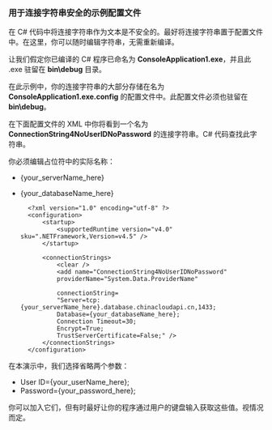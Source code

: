 
<!--
includes/sql-database-include-connection-string-40-config.md

Latest Freshness check:  2015-09-04 , GeneMi.

## Connection string
-->


### 用于连接字符串安全的示例配置文件


在 C# 代码中将连接字符串作为文本是不安全的。最好将连接字符串置于配置文件中。在这里，你可以随时编辑字符串，无需重新编译。

让我们假定你已编译的 C# 程序已命名为 **ConsoleApplication1.exe**，并且此 .exe 驻留在 **bin\\debug** 目录。

在此示例中，你的连接字符串的大部分存储在名为 **ConsoleApplication1.exe.config** 的配置文件中。此配置文件必须也驻留在 **bin\\debug**。

在下面配置文件的 XML 中你将看到一个名为 **ConnectionString4NoUserIDNoPassword** 的连接字符串。C# 代码查找此字符串。

你必须编辑占位符中的实际名称：

- {your\_serverName\_here}
- {your\_databaseName\_here}



		<?xml version="1.0" encoding="utf-8" ?>
		<configuration>
		    <startup> 
		        <supportedRuntime version="v4.0" sku=".NETFramework,Version=v4.5" />
		    </startup>
		
		    <connectionStrings>
		        <clear />
		        <add name="ConnectionString4NoUserIDNoPassword"
		        providerName="System.Data.ProviderName"
		
		        connectionString=
				"Server=tcp:{your_serverName_here}.database.chinacloudapi.cn,1433;
				Database={your_databaseName_here};
				Connection Timeout=30;
				Encrypt=True;
				TrustServerCertificate=False;" />
		    </connectionStrings>
		</configuration>



在本演示中，我们选择省略两个参数：

- User ID={your\_userName\_here};
- Password={your\_password\_here};


你可以加入它们，但有时最好让你的程序通过用户的键盘输入获取这些值。视情况而定。



<!--
These three includes/ files are a sequenced set, but you can pick and choose:

includes/sql-database-include-connection-string-20-portalshots.md
includes/sql-database-include-connection-string-30-compare.md
includes/sql-database-include-connection-string-40-config.md
-->

<!---HONumber=79-->